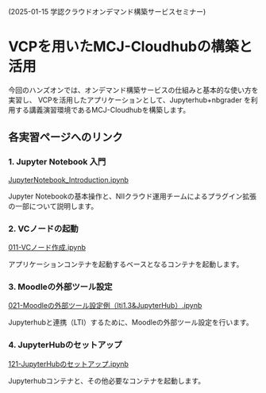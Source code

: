 (2025-01-15 学認クラウドオンデマンド構築サービスセミナー)

# VCPを用いたMCJ-Cloudhubの構築と活用

今回のハンズオンでは、オンデマンド構築サービスの仕組みと基本的な使い方を実習し、
VCPを活用したアプリケーションとして、Jupyterhub+nbgrader を利用する講義演習環境であるMCJ-Cloudhubを構築します。

## 各実習ページへのリンク

### 1. Jupyter Notebook 入門

[JupyterNotebook_Introduction.ipynb](./work/JupyterNotebook_Introduction.ipynb)

Jupyter Notebookの基本操作と、NIIクラウド運用チームによるプラグイン拡張の一部について説明します。

### 2. VCノードの起動

[011-VCノード作成.ipynb](./work/011-VCノード作成.ipynb)

アプリケーションコンテナを起動するベースとなるコンテナを起動します。

### 3. Moodleの外部ツール設定

[021-Moodleの外部ツール設定例（lti1.3&JupyterHub）.ipynb](./work/021-Moodleの外部ツール設定例（lti1.3&JupyterHub）.ipynb)

Jupyterhubと連携（LTI）するために、Moodleの外部ツール設定を行います。

### 4. JupyterHubのセットアップ

[121-JupyterHubのセットアップ.ipynb](./work/121-JupyterHubのセットアップ.ipynb)

Jupyterhubコンテナと、その他必要なコンテナを起動します。
